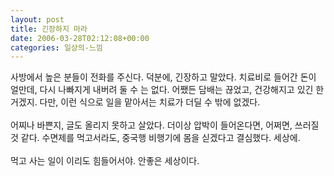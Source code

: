 ```yaml
---
layout: post
title: 긴장하지 마라
date: 2006-03-28T02:12:08+00:00
categories: 일상의-느낌
---
```

사방에서 높은 분들이 전화를 주신다. 덕분에, 긴장하고 말았다. 치료비로 들어간 돈이 얼만데,  다시 나빠지게 내버려 둘 수 는 없다. 어쨌든 담배는 끊었고, 건강해지고 있긴 한거겠지. 다만, 이런 식으로 일을 맡아서는 치료가 더딜 수 밖에 없겠다. <br /><br />어찌나 바쁜지, 글도 올리지 못하고 살았다. 더이상 압박이 들어온다면, 어쩌면, 쓰러질 것 같다. 수면제를 먹고서라도, 중국행 비행기에 몸을 싣겠다고 결심했다. 세상에. <br /><br />먹고 사는 일이 이리도 힘들어서야. 안좋은 세상이다.
